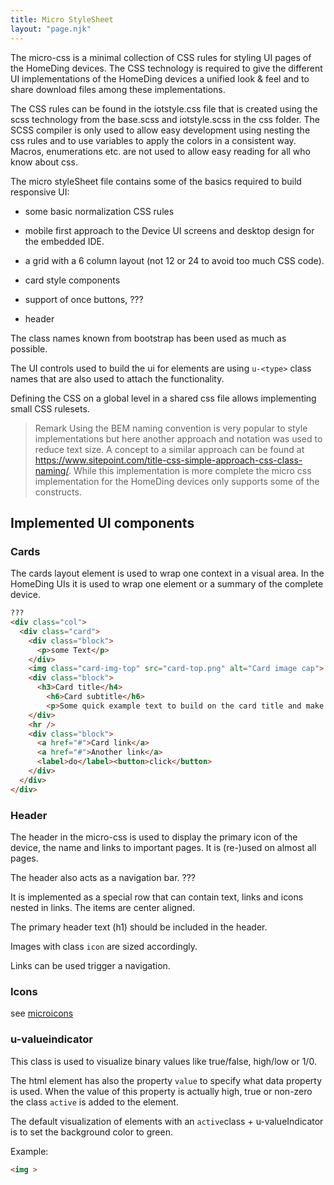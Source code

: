 ```yaml
---
title: Micro StyleSheet
layout: "page.njk"
---
```


The micro-css is a minimal collection of CSS rules for styling UI pages of the HomeDing devices. The CSS technology is required to give the different UI implementations of the HomeDing devices a unified look & feel and to share download files among these implementations.

The CSS rules can be found in the iotstyle.css file that is created using the scss technology from the base.scss and iotstyle.scss in the css folder.
The SCSS compiler is only used to allow easy development using nesting the css rules and to use variables to apply the colors in a consistent way. Macros, enumerations etc. are not used to allow easy reading for all who know about css.

The micro styleSheet file contains some of the basics required to build responsive UI:

* some basic normalization CSS rules
* mobile first approach to the Device UI screens and desktop design for the embedded IDE.
* a grid with a 6 column layout (not 12 or 24 to avoid too much CSS code).
* card style components
* support of once buttons, ???
* header

The class names known from bootstrap has been used as much as possible.

The UI controls used to build the ui for elements are using `u-<type>` class names that are also used to attach the functionality.

Defining the CSS on a global level in a shared css file allows implementing small CSS rulesets.

> Remark
Using the BEM naming convention is very popular to style implementations but here another approach and notation was used to reduce text size. A concept to a similar approach can be found at <https://www.sitepoint.com/title-css-simple-approach-css-class-naming/>. While this implementation is more complete the micro css implementation for the HomeDing devices only supports some of the constructs.


## Implemented UI components

### Cards

The cards layout element is used to wrap one context in a visual area. In the HomeDing UIs it is used to wrap one element or a summary of the complete device.

``` html
???
<div class="col">
  <div class="card">
    <div class="block">
      <p>some Text</p>
    </div>
    <img class="card-img-top" src="card-top.png" alt="Card image cap">
    <div class="block">
      <h3>Card title</h4>
        <h6>Card subtitle</h6>
        <p>Some quick example text to build on the card title and make up the bulk of the card's content.</p>
    </div>
    <hr />
    <div class="block">
      <a href="#">Card link</a>
      <a href="#">Another link</a>
      <label>do</label><button>click</button>
    </div>
  </div>
</div>
```

### Header

The header in the micro-css is used to display the primary icon of the device, the name and links to important pages. It is (re-)used on almost all pages.

The header also acts as a navigation bar. ???

It is implemented as a special row that can contain text, links and icons nested in links. The items are center aligned.

The primary header text (h1) should be included in the header.

Images with class `icon` are sized accordingly.

Links can be used trigger a navigation.


### Icons

see [microicons](/dev/microicons.md)


### u-valueindicator

This class is used to visualize binary values like true/false, high/low or 1/0.

The html element has also the property `value` to specify what data property is used.
When the value of this property is actually high, true or non-zero the class `active` is added to the element.

The default visualization of elements with an `active`class + u-valueIndicator is to set the background color to green.

Example:

``` html
<img >
```